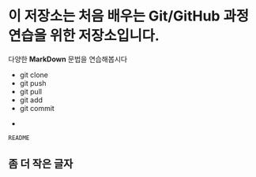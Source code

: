 # 이 저장소는 처음 배우는 Git/GitHub 과정 연습을 위한 저장소입니다.
다양한 **MarkDown** 문법을 연습해봅시다
- git clone
- git push
- git pull
- git add
- git commit
+
``` README ```
## 좀 더 작은 글자
